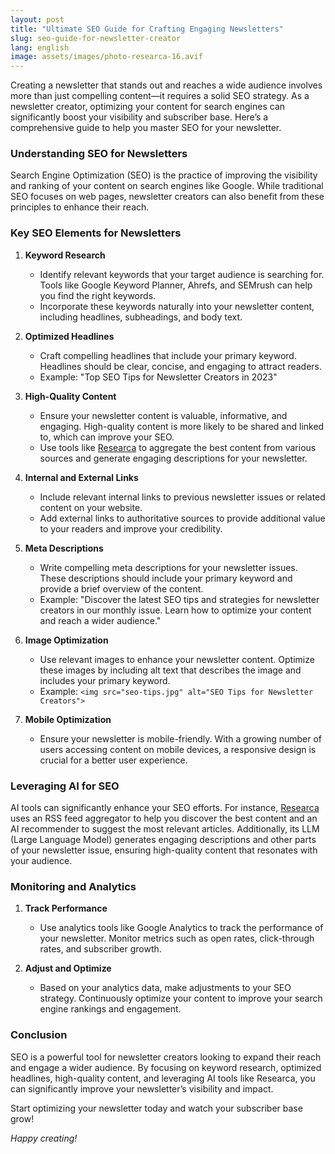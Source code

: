 ```yaml
---
layout: post
title: "Ultimate SEO Guide for Crafting Engaging Newsletters"
slug: seo-guide-for-newsletter-creator
lang: english
image: assets/images/photo-researca-16.avif
---
```


Creating a newsletter that stands out and reaches a wide audience involves more than just compelling content—it requires a solid SEO strategy. As a newsletter creator, optimizing your content for search engines can significantly boost your visibility and subscriber base. Here’s a comprehensive guide to help you master SEO for your newsletter.

### Understanding SEO for Newsletters

Search Engine Optimization (SEO) is the practice of improving the visibility and ranking of your content on search engines like Google. While traditional SEO focuses on web pages, newsletter creators can also benefit from these principles to enhance their reach.

### Key SEO Elements for Newsletters

1. **Keyword Research**
   - Identify relevant keywords that your target audience is searching for. Tools like Google Keyword Planner, Ahrefs, and SEMrush can help you find the right keywords.
   - Incorporate these keywords naturally into your newsletter content, including headlines, subheadings, and body text.

2. **Optimized Headlines**
   - Craft compelling headlines that include your primary keyword. Headlines should be clear, concise, and engaging to attract readers.
   - Example: "Top SEO Tips for Newsletter Creators in 2023"

3. **High-Quality Content**
   - Ensure your newsletter content is valuable, informative, and engaging. High-quality content is more likely to be shared and linked to, which can improve your SEO.
   - Use tools like [Researca](https://researca.com) to aggregate the best content from various sources and generate engaging descriptions for your newsletter.

4. **Internal and External Links**
   - Include relevant internal links to previous newsletter issues or related content on your website.
   - Add external links to authoritative sources to provide additional value to your readers and improve your credibility.

5. **Meta Descriptions**
   - Write compelling meta descriptions for your newsletter issues. These descriptions should include your primary keyword and provide a brief overview of the content.
   - Example: "Discover the latest SEO tips and strategies for newsletter creators in our monthly issue. Learn how to optimize your content and reach a wider audience."

6. **Image Optimization**
   - Use relevant images to enhance your newsletter content. Optimize these images by including alt text that describes the image and includes your primary keyword.
   - Example: `<img src="seo-tips.jpg" alt="SEO Tips for Newsletter Creators">`

7. **Mobile Optimization**
   - Ensure your newsletter is mobile-friendly. With a growing number of users accessing content on mobile devices, a responsive design is crucial for a better user experience.

### Leveraging AI for SEO

AI tools can significantly enhance your SEO efforts. For instance, [Researca](https://researca.com) uses an RSS feed aggregator to help you discover the best content and an AI recommender to suggest the most relevant articles. Additionally, its LLM (Large Language Model) generates engaging descriptions and other parts of your newsletter issue, ensuring high-quality content that resonates with your audience.

### Monitoring and Analytics

1. **Track Performance**
   - Use analytics tools like Google Analytics to track the performance of your newsletter. Monitor metrics such as open rates, click-through rates, and subscriber growth.

2. **Adjust and Optimize**
   - Based on your analytics data, make adjustments to your SEO strategy. Continuously optimize your content to improve your search engine rankings and engagement.

### Conclusion

SEO is a powerful tool for newsletter creators looking to expand their reach and engage a wider audience. By focusing on keyword research, optimized headlines, high-quality content, and leveraging AI tools like Researca, you can significantly improve your newsletter’s visibility and impact.

Start optimizing your newsletter today and watch your subscriber base grow!

*Happy creating!*
                                